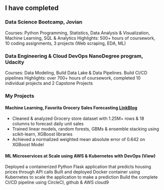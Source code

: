 
## I have completed 

### Data Science Bootcamp, Jovian  
Courses: Python Programming, Statistics, Data Analysis & Visualization, Machine Learning, SQL & Analytics
Highlights: 500+ hours of coursework, 10 coding assignments, 3 projects (Web scraping, EDA, ML)

### Data Engineering & Cloud DevOps NanoDegree program, Udacity  
Courses: Data Modeling, Build Data Lake & Data Pipelines. Build CI/CD pipelines
Highlights: over 700+ hours of coursework, completed 10 individual projects and 2 Capstone Projects

### My Projects
#### Machine Learning, Favorita Grocery Sales Forecasting [Link](https://jovian.ai/pramation/favorita-grocery-sales-forecasting-project3#C351)[Blog](https://medium.com/@pramation/machine-learning-with-favorita-grocery-sales-forecasting-8254616d159c)
* Cleaned & analyzed Grocery store dataset with 1.25M+ rows & 18 columns to forecast daily unit sales  
* Trained linear models, random forests, GBMs & ensemble stacking using scikit-learn, XGBoost libraries  
* Achieved a normalized weighted mean absolute error of 0.642 on XGBoost Model  

#### ML Microservices at Scale using AWS & Kubernetes with DevOps (View)
Deployed a containerized Python Flask application that predicts housing prices through API calls
Built and deployed Docker container using Kubernetes to scale the application to make a prediction
Build the complete CI/CD pipeline using CircleCI, github & AWS cloud9

